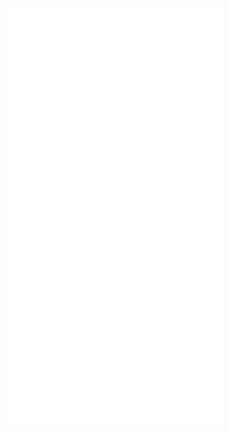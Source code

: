 ![Metrics](/github-metrics.svg)
![Metrics](/metrics.plugin.activity.svg)
![Metrics](/metrics.plugin.isocalendar.fullyear.svg)

